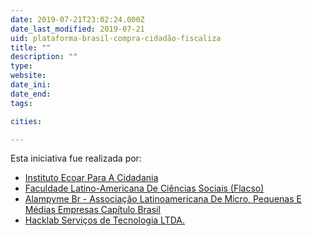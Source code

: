 ```yaml
---
date: 2019-07-21T23:02:24.000Z
date_last_modified: 2019-07-21
uid: plataforma-brasil-compra-cidadão-fiscaliza
title: ""
description: ""
type: 
website: 
date_ini: 
date_end: 
tags:

cities: 

---
```


Esta iniciativa fue realizada por:

- [Instituto Ecoar Para A Cidadania](/i/instituto-ecoar-para-a-cidadania.html)
- [Faculdade Latino-Americana De Ciências Sociais (Flacso)](/i/faculdade-latino-americana-de-ciencias-sociais-flacso.html)
- [Alampyme Br - Associação Latinoamericana De Micro, Pequenas E Médias Empresas Capítulo Brasil](/i/alampyme-br-associacão-latinoamericana-de-micro-pequenas-e-medias-empresas-capitulo-brasil.html)
- [Hacklab Serviços de Tecnologia LTDA.](/i/hacklab-servicos-de-tecnologia-ltda.html)

